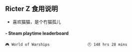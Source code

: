 ## Ricter Z 食用说明
- 喜欢猫猫，是个冇猫孤儿

<!-- steam-box start -->
#### - Steam playtime leaderboard
```text
🎮 World of Warships                 🕘 148 hrs 28 mins
```
<!-- Powered by https://github.com/YouEclipse/steam-box . -->
<!-- steam-box end -->
